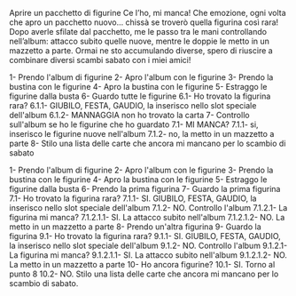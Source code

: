 Aprire un pacchetto di figurine
Ce l’ho, mi manca!
Che emozione, ogni volta che apro un pacchetto nuovo... chissà se troverò quella figurina così rara!
Dopo averle sfilate dal pacchetto, me le passo tra le mani controllando nell’album: attacco subito quelle nuove, mentre le doppie le metto in un mazzetto a parte. Ormai ne sto accumulando diverse, spero di riuscire a combinare diversi scambi sabato con i miei amici! 

1- Prendo l'album di figurine
2- Apro l'album con le figurine
3- Prendo la bustina con le figurine
4- Apro la bustina con le figurine
5- Estraggo le figurine dalla busta
6- Guardo tutte le figurine
6.1- Ho trovato la figurina rara? <!--PUNTO DECISIONALE-->
6.1.1- GIUBILO, FESTA, GAUDIO, la inserisco nello slot speciale dell'album
6.1.2- MANNAGGIA non ho trovato la carta
7- Controllo sull'album se ho le figurine che ho guardato
7.1- MI MANCA? <!--PUNTO DECISIONALE-->
7.1.1- si, inserisco le figurine nuove nell'album
7.1.2- no, la metto in un mazzetto a parte
8- Stilo una lista delle carte che ancora mi mancano per lo scambio di sabato

<!-- FIXED -->

1- Prendo l'album di figurine
2- Apro l'album con le figurine
3- Prendo la bustina con le figurine
4- Apro la bustina con le figurine
5- Estraggo le figurine dalla busta
6- Prendo la prima figurina
7- Guardo la prima figurina
    7.1- Ho trovato la figurina rara? <!--PUNTO DECISIONALE-->
        7.1.1- SI. GIUBILO, FESTA, GAUDIO, la inserisco nello slot speciale dell'album
        7.1.2- NO. Controllo l'album
            7.1.2.1- La figurina mi manca? <!--PUNTO DECISIONALE-->
                7.1.2.1.1- SI. La attacco subito nell'album
                7.1.2.1.2- NO. La metto in un mazzetto a parte
8- Prendo un'altra figurina
9- Guardo la figurina 
    9.1- Ho trovato la figurina rara? <!--PUNTO DECISIONALE-->
        9.1.1- SI. GIUBILO, FESTA, GAUDIO, la inserisco nello slot speciale dell'album
        9.1.2- NO. Controllo l'album
            9.1.2.1- La figurina mi manca? <!--PUNTO DECISIONALE-->
                9.1.2.1.1- SI. La attacco subito nell'album
                9.1.2.1.2- NO. La metto in un mazzetto a parte
10- Ho ancora figurine?
    10.1- SI. Torno al punto 8
    10.2- NO. Stilo una lista delle carte che ancora mi mancano per lo scambio di sabato.